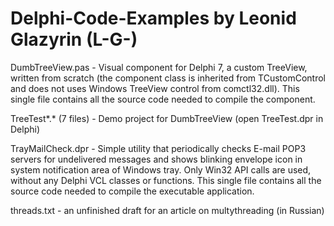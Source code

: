 Delphi-Code-Examples by Leonid Glazyrin (L-G-)
===================

DumbTreeView.pas - Visual component for Delphi 7, a custom TreeView, written from scratch 
(the component class is inherited from TCustomControl and does not uses Windows TreeView control from comctl32.dll).
This single file contains all the source code needed to compile the component.

TreeTest*.* (7 files) - Demo project for DumbTreeView (open TreeTest.dpr in Delphi)

TrayMailCheck.dpr - Simple utility that periodically checks E-mail POP3 servers for undelivered messages
and shows blinking envelope icon in system notification area of Windows tray.
Only Win32 API calls are used, without any Delphi VCL classes or functions.
This single file contains all the source code needed to compile the executable application.

threads.txt - an unfinished draft for an article on multythreading (in Russian)
